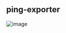 ## ping-exporter

![image](https://github.com/cerebnismus/ping-exporter/assets/11842029/6dc07f84-08f4-46a3-b6f6-1ab37968330e)
